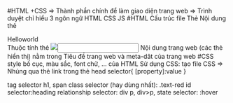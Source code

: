#HTML +CSS
=> Thành phần chính để làm giao diện trang web
=> Trình duyệt chỉ hiểu 3 ngôn ngữ HTML CSS JS
#HTML
Cấu trúc file 
Thẻ <html></html>
Nội dung thẻ <div>Helloworld</div>
Thuộc tính thẻ <img src="a.jpg"><input type="text">
Nội dung trang web (các thẻ hiển thị) nằm trong <body>
Tiêu đề trang web và meta-dât của trang web <head>
#CSS 
style bố cục, màu sắc, font chữ, ... của HTML
Sử dụng CSS: tạo file CSS => Nhúng qua thẻ link trong thẻ head
selector{
    [property]:value
}

tag selector h1, span
class selector (hay dùng nhất): .text-red
id selector:heading
relationship selector: div p, div>p,
state selector: :hover

